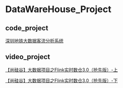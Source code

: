 # DataWareHouse_Project

## code_project

[深圳地铁大数据客流分析系统](https://gitee.com/geekyouth/SZT-bigdata#https://gitee.com/link?target=https%3A%2F%2Fgithub.com%2Fgeekyouth%2FSZT-bigdata)

## video_project

[【尚硅谷】大数据项目之Flink实时数仓3.0（抢先版）-上](https://www.bilibili.com/video/BV1PA4y1S7Yz?spm_id_from=333.999.0.0)

[【尚硅谷】大数据项目之Flink实时数仓3.0（抢先版）-下](https://www.bilibili.com/video/BV1oY4y1t7GB?spm_id_from=333.999.0.0)
